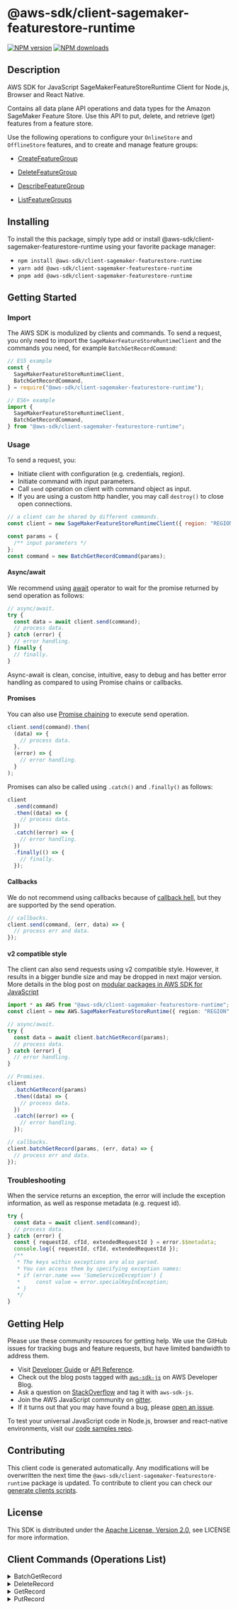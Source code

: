 <!-- generated file, do not edit directly -->

# @aws-sdk/client-sagemaker-featurestore-runtime

[![NPM version](https://img.shields.io/npm/v/@aws-sdk/client-sagemaker-featurestore-runtime/latest.svg)](https://www.npmjs.com/package/@aws-sdk/client-sagemaker-featurestore-runtime)
[![NPM downloads](https://img.shields.io/npm/dm/@aws-sdk/client-sagemaker-featurestore-runtime.svg)](https://www.npmjs.com/package/@aws-sdk/client-sagemaker-featurestore-runtime)

## Description

AWS SDK for JavaScript SageMakerFeatureStoreRuntime Client for Node.js, Browser and React Native.

<p>Contains all data plane API operations and data types for the Amazon SageMaker Feature
Store. Use this API to put, delete, and retrieve (get) features from a feature
store.</p>
<p>Use the following operations to configure your <code>OnlineStore</code> and
<code>OfflineStore</code> features, and to create and manage feature groups:</p>
<ul>
<li>
<p>
<a href="https://docs.aws.amazon.com/sagemaker/latest/APIReference/API_CreateFeatureGroup.html">CreateFeatureGroup</a>
</p>
</li>
<li>
<p>
<a href="https://docs.aws.amazon.com/sagemaker/latest/APIReference/API_DeleteFeatureGroup.html">DeleteFeatureGroup</a>
</p>
</li>
<li>
<p>
<a href="https://docs.aws.amazon.com/sagemaker/latest/APIReference/API_DescribeFeatureGroup.html">DescribeFeatureGroup</a>
</p>
</li>
<li>
<p>
<a href="https://docs.aws.amazon.com/sagemaker/latest/APIReference/API_ListFeatureGroups.html">ListFeatureGroups</a>
</p>
</li>
</ul>

## Installing

To install the this package, simply type add or install @aws-sdk/client-sagemaker-featurestore-runtime
using your favorite package manager:

- `npm install @aws-sdk/client-sagemaker-featurestore-runtime`
- `yarn add @aws-sdk/client-sagemaker-featurestore-runtime`
- `pnpm add @aws-sdk/client-sagemaker-featurestore-runtime`

## Getting Started

### Import

The AWS SDK is modulized by clients and commands.
To send a request, you only need to import the `SageMakerFeatureStoreRuntimeClient` and
the commands you need, for example `BatchGetRecordCommand`:

```js
// ES5 example
const {
  SageMakerFeatureStoreRuntimeClient,
  BatchGetRecordCommand,
} = require("@aws-sdk/client-sagemaker-featurestore-runtime");
```

```ts
// ES6+ example
import {
  SageMakerFeatureStoreRuntimeClient,
  BatchGetRecordCommand,
} from "@aws-sdk/client-sagemaker-featurestore-runtime";
```

### Usage

To send a request, you:

- Initiate client with configuration (e.g. credentials, region).
- Initiate command with input parameters.
- Call `send` operation on client with command object as input.
- If you are using a custom http handler, you may call `destroy()` to close open connections.

```js
// a client can be shared by different commands.
const client = new SageMakerFeatureStoreRuntimeClient({ region: "REGION" });

const params = {
  /** input parameters */
};
const command = new BatchGetRecordCommand(params);
```

#### Async/await

We recommend using [await](https://developer.mozilla.org/en-US/docs/Web/JavaScript/Reference/Operators/await)
operator to wait for the promise returned by send operation as follows:

```js
// async/await.
try {
  const data = await client.send(command);
  // process data.
} catch (error) {
  // error handling.
} finally {
  // finally.
}
```

Async-await is clean, concise, intuitive, easy to debug and has better error handling
as compared to using Promise chains or callbacks.

#### Promises

You can also use [Promise chaining](https://developer.mozilla.org/en-US/docs/Web/JavaScript/Guide/Using_promises#chaining)
to execute send operation.

```js
client.send(command).then(
  (data) => {
    // process data.
  },
  (error) => {
    // error handling.
  }
);
```

Promises can also be called using `.catch()` and `.finally()` as follows:

```js
client
  .send(command)
  .then((data) => {
    // process data.
  })
  .catch((error) => {
    // error handling.
  })
  .finally(() => {
    // finally.
  });
```

#### Callbacks

We do not recommend using callbacks because of [callback hell](http://callbackhell.com/),
but they are supported by the send operation.

```js
// callbacks.
client.send(command, (err, data) => {
  // process err and data.
});
```

#### v2 compatible style

The client can also send requests using v2 compatible style.
However, it results in a bigger bundle size and may be dropped in next major version. More details in the blog post
on [modular packages in AWS SDK for JavaScript](https://aws.amazon.com/blogs/developer/modular-packages-in-aws-sdk-for-javascript/)

```ts
import * as AWS from "@aws-sdk/client-sagemaker-featurestore-runtime";
const client = new AWS.SageMakerFeatureStoreRuntime({ region: "REGION" });

// async/await.
try {
  const data = await client.batchGetRecord(params);
  // process data.
} catch (error) {
  // error handling.
}

// Promises.
client
  .batchGetRecord(params)
  .then((data) => {
    // process data.
  })
  .catch((error) => {
    // error handling.
  });

// callbacks.
client.batchGetRecord(params, (err, data) => {
  // process err and data.
});
```

### Troubleshooting

When the service returns an exception, the error will include the exception information,
as well as response metadata (e.g. request id).

```js
try {
  const data = await client.send(command);
  // process data.
} catch (error) {
  const { requestId, cfId, extendedRequestId } = error.$$metadata;
  console.log({ requestId, cfId, extendedRequestId });
  /**
   * The keys within exceptions are also parsed.
   * You can access them by specifying exception names:
   * if (error.name === 'SomeServiceException') {
   *     const value = error.specialKeyInException;
   * }
   */
}
```

## Getting Help

Please use these community resources for getting help.
We use the GitHub issues for tracking bugs and feature requests, but have limited bandwidth to address them.

- Visit [Developer Guide](https://docs.aws.amazon.com/sdk-for-javascript/v3/developer-guide/welcome.html)
  or [API Reference](https://docs.aws.amazon.com/AWSJavaScriptSDK/v3/latest/index.html).
- Check out the blog posts tagged with [`aws-sdk-js`](https://aws.amazon.com/blogs/developer/tag/aws-sdk-js/)
  on AWS Developer Blog.
- Ask a question on [StackOverflow](https://stackoverflow.com/questions/tagged/aws-sdk-js) and tag it with `aws-sdk-js`.
- Join the AWS JavaScript community on [gitter](https://gitter.im/aws/aws-sdk-js-v3).
- If it turns out that you may have found a bug, please [open an issue](https://github.com/aws/aws-sdk-js-v3/issues/new/choose).

To test your universal JavaScript code in Node.js, browser and react-native environments,
visit our [code samples repo](https://github.com/aws-samples/aws-sdk-js-tests).

## Contributing

This client code is generated automatically. Any modifications will be overwritten the next time the `@aws-sdk/client-sagemaker-featurestore-runtime` package is updated.
To contribute to client you can check our [generate clients scripts](https://github.com/aws/aws-sdk-js-v3/tree/main/scripts/generate-clients).

## License

This SDK is distributed under the
[Apache License, Version 2.0](http://www.apache.org/licenses/LICENSE-2.0),
see LICENSE for more information.

## Client Commands (Operations List)

<details>
<summary>
BatchGetRecord
</summary>

[Command API Reference](https://docs.aws.amazon.com/AWSJavaScriptSDK/v3/latest/clients/client-sagemaker featurestore runtime/classes/batchgetrecordcommand.html) / [Input](https://docs.aws.amazon.com/AWSJavaScriptSDK/v3/latest/clients/client-sagemaker featurestore runtime/interfaces/batchgetrecordcommandinput.html) / [Output](https://docs.aws.amazon.com/AWSJavaScriptSDK/v3/latest/clients/client-sagemaker featurestore runtime/interfaces/batchgetrecordcommandoutput.html)

</details>
<details>
<summary>
DeleteRecord
</summary>

[Command API Reference](https://docs.aws.amazon.com/AWSJavaScriptSDK/v3/latest/clients/client-sagemaker featurestore runtime/classes/deleterecordcommand.html) / [Input](https://docs.aws.amazon.com/AWSJavaScriptSDK/v3/latest/clients/client-sagemaker featurestore runtime/interfaces/deleterecordcommandinput.html) / [Output](https://docs.aws.amazon.com/AWSJavaScriptSDK/v3/latest/clients/client-sagemaker featurestore runtime/interfaces/deleterecordcommandoutput.html)

</details>
<details>
<summary>
GetRecord
</summary>

[Command API Reference](https://docs.aws.amazon.com/AWSJavaScriptSDK/v3/latest/clients/client-sagemaker featurestore runtime/classes/getrecordcommand.html) / [Input](https://docs.aws.amazon.com/AWSJavaScriptSDK/v3/latest/clients/client-sagemaker featurestore runtime/interfaces/getrecordcommandinput.html) / [Output](https://docs.aws.amazon.com/AWSJavaScriptSDK/v3/latest/clients/client-sagemaker featurestore runtime/interfaces/getrecordcommandoutput.html)

</details>
<details>
<summary>
PutRecord
</summary>

[Command API Reference](https://docs.aws.amazon.com/AWSJavaScriptSDK/v3/latest/clients/client-sagemaker featurestore runtime/classes/putrecordcommand.html) / [Input](https://docs.aws.amazon.com/AWSJavaScriptSDK/v3/latest/clients/client-sagemaker featurestore runtime/interfaces/putrecordcommandinput.html) / [Output](https://docs.aws.amazon.com/AWSJavaScriptSDK/v3/latest/clients/client-sagemaker featurestore runtime/interfaces/putrecordcommandoutput.html)

</details>
